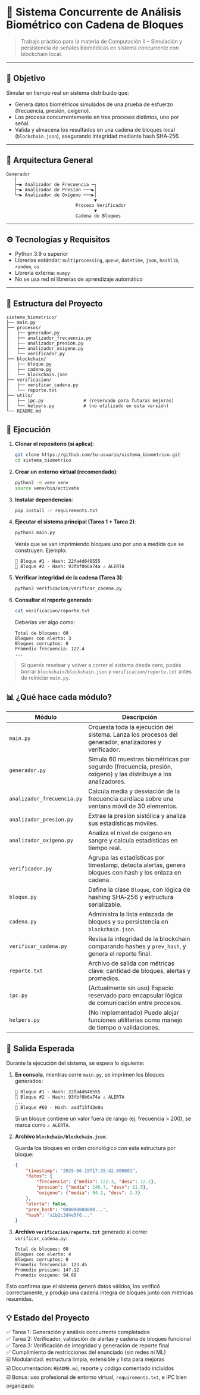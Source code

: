 # 🧬 Sistema Concurrente de Análisis Biométrico con Cadena de Bloques

> Trabajo práctico para la materia de Computación II – Simulación y persistencia de señales biomédicas en sistema concurrente con blockchain local.

---

## 📌 Objetivo

Simular en tiempo real un sistema distribuido que:

- Genera datos biométricos simulados de una prueba de esfuerzo (frecuencia, presión, oxígeno).
- Los procesa concurrentemente en tres procesos distintos, uno por señal.
- Valida y almacena los resultados en una cadena de bloques local (`blockchain.json`), asegurando integridad mediante hash SHA‑256.

---

## 🧱 Arquitectura General


```
Generador
   │
   ├─▶ Analizador de Frecuencia ─┐
   ├─▶ Analizador de Presión ───▶│
   └─▶ Analizador de Oxígeno ───▶│
                                 ▼
                          Proceso Verificador
                                 ▼
                          Cadena de Bloques
```


---

## ⚙️ Tecnologías y Requisitos

- Python 3.9 o superior
- Librerías estándar: `multiprocessing`, `queue`, `datetime`, `json`, `hashlib`, `random`, `os`
- Librería externa: `numpy`
- No se usa red ni librerías de aprendizaje automático

---

## 📁 Estructura del Proyecto

```
sistema_biometrico/
├── main.py
├── procesos/
│   ├── generador.py
│   ├── analizador_frecuencia.py
│   ├── analizador_presion.py
│   ├── analizador_oxigeno.py
│   └── verificador.py
├── blockchain/
│   ├── bloque.py
│   ├── cadena.py
│   └── blockchain.json
├── verificacion/
│   ├── verificar_cadena.py
│   └── reporte.txt
├── utils/
│   ├── ipc.py               # (reservado para futuras mejoras)
│   └── helpers.py           # (no utilizado en esta versión)
└── README.md
```

## 🚀 Ejecución

1. **Clonar el repositorio (si aplica)**:

   ```bash
   git clone https://github.com/tu-usuario/sistema_biometrico.git
   cd sistema_biometrico
   ```

2. **Crear un entorno virtual (recomendado)**:

   ```bash
   python3 -m venv venv
   source venv/bin/activate
   ```

3. **Instalar dependencias**:

   ```bash
   pip install -r requirements.txt
   ```

4. **Ejecutar el sistema principal (Tarea 1 + Tarea 2)**:

   ```bash
   python3 main.py
   ```

   Verás que se van imprimiendo bloques uno por uno a medida que se construyen. Ejemplo:

   ```
   🧱 Bloque #1 - Hash: 22fa4d648555
   🧱 Bloque #2 - Hash: 93fbf0b6a74a ⚠️ ALERTA
   ```

5. **Verificar integridad de la cadena (Tarea 3)**:

   ```bash
   python3 verificacion/verificar_cadena.py
   ```

6. **Consultar el reporte generado**:

   ```bash
   cat verificacion/reporte.txt
   ```

   Deberías ver algo como:

   ```
   Total de bloques: 60
   Bloques con alerta: 3
   Bloques corruptos: 0
   Promedio frecuencia: 122.4
   ...
   ```

> Si querés resetear y volver a correr el sistema desde cero, podés borrar `blockchain/blockchain.json` y `verificacion/reporte.txt` antes de reiniciar `main.py`.

## 📊 ¿Qué hace cada módulo?

| Módulo                           | Descripción                                                                 |
|----------------------------------|-----------------------------------------------------------------------------|
| `main.py`                        | Orquesta toda la ejecución del sistema. Lanza los procesos del generador, analizadores y verificador. |
| `generador.py`                   | Simula 60 muestras biométricas por segundo (frecuencia, presión, oxígeno) y las distribuye a los analizadores. |
| `analizador_frecuencia.py`       | Calcula media y desviación de la frecuencia cardíaca sobre una ventana móvil de 30 elementos. |
| `analizador_presion.py`          | Extrae la presión sistólica y analiza sus estadísticas móviles.             |
| `analizador_oxigeno.py`          | Analiza el nivel de oxígeno en sangre y calcula estadísticas en tiempo real. |
| `verificador.py`                 | Agrupa las estadísticas por timestamp, detecta alertas, genera bloques con hash y los enlaza en cadena. |
| `bloque.py`                      | Define la clase `Bloque`, con lógica de hashing SHA‑256 y estructura serializable. |
| `cadena.py`                      | Administra la lista enlazada de bloques y su persistencia en `blockchain.json`. |
| `verificar_cadena.py`            | Revisa la integridad de la blockchain comparando hashes y `prev_hash`, y genera el reporte final. |
| `reporte.txt`                    | Archivo de salida con métricas clave: cantidad de bloques, alertas y promedios. |
| `ipc.py`                         | (Actualmente sin uso) Espacio reservado para encapsular lógica de comunicación entre procesos. |
| `helpers.py`                     | (No implementado) Puede alojar funciones utilitarias como manejo de tiempo o validaciones. |


## 📌 Salida Esperada

Durante la ejecución del sistema, se espera lo siguiente:

1. **En consola**, mientras corre `main.py`, se imprimen los bloques generados:

   ```
   🧱 Bloque #1 - Hash: 22fa4d648555
   🧱 Bloque #2 - Hash: 93fbf0b6a74a ⚠️ ALERTA
   ...
   🧱 Bloque #60 - Hash: aadf15fd3e0a
   ```

   Si un bloque contiene un valor fuera de rango (ej. frecuencia > 200), se marca como `⚠️ ALERTA`.

2. **Archivo `blockchain/blockchain.json`**:

   Guarda los bloques en orden cronológico con esta estructura por bloque:

   ```json
   {
       "timestamp": "2025-06-15T17:35:42.000001",
       "datos": {
           "frecuencia": {"media": 122.3, "desv": 12.1},
           "presion": {"media": 146.7, "desv": 11.5},
           "oxigeno": {"media": 94.2, "desv": 2.3}
       },
       "alerta": false,
       "prev_hash": "000000000000...",
       "hash": "a1b2c3d4e5f6..."
   }
   ```

3. **Archivo `verificacion/reporte.txt`** generado al correr `verificar_cadena.py`:

   ```
   Total de bloques: 60
   Bloques con alerta: 4
   Bloques corruptos: 0
   Promedio frecuencia: 123.45
   Promedio presion: 147.12
   Promedio oxigeno: 94.88
   ```

Esto confirma que el sistema generó datos válidos, los verificó correctamente, y produjo una cadena íntegra de bloques junto con métricas resumidas.


## 💡 Estado del Proyecto

✅ Tarea 1: Generación y análisis concurrente completados  
✅ Tarea 2: Verificador, validación de alertas y cadena de bloques funcional  
✅ Tarea 3: Verificación de integridad y generación de reporte final  
✅ Cumplimiento de restricciones del enunciado (sin redes ni ML)  
☑️ Modularidad: estructura limpia, extensible y lista para mejoras  
☑️ Documentación: `README.md`, reporte y código comentado incluidos  
☑️ Bonus: uso profesional de entorno virtual, `requirements.txt`, e IPC bien organizado
